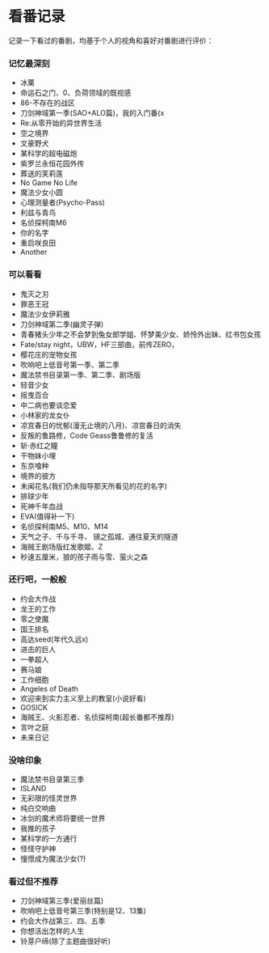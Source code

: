 # 看番记录

记录一下看过的番剧，均基于个人的视角和喜好对番剧进行评价：

### 记忆最深刻

+ 冰菓
+ 命运石之门、0、负荷领域的既视感
+ 86-不存在的战区
+ 刀剑神域第一季(SAO+ALO篇)，我的入门番(x
+ Re:从零开始的异世界生活
+ 空之境界
+ 文豪野犬
+ 某科学的超电磁炮
+ 紫罗兰永恒花园外传
+ 葬送的芙莉莲
+ No Game No Life
+ 魔法少女小圆
+ 心理测量者(Psycho-Pass) 
+ 利兹与青鸟
+ 名侦探柯南M6
+ 你的名字
+ 重启咲良田
+ Another


### 可以看看

+ 鬼灭之刃
+ 罪恶王冠
+ 魔法少女伊莉雅
+ 刀剑神域第二季(幽灵子弹)
+ 青春猪头少年之不会梦到兔女郎学姐、怀梦美少女、娇怜外出妹、红书包女孩
+ Fate/stay night，UBW，HF三部曲，前传ZERO，
+ 樱花庄的宠物女孩
+ 吹响吧上低音号第一季、第二季
+ 魔法禁书目录第一季、第二季、剧场版
+ 轻音少女
+ 摇曳百合
+ 中二病也要谈恋爱
+ 小林家的龙女仆
+ 凉宫春日的忧郁(漫无止境的八月)、凉宫春日的消失
+ 反叛的鲁路修，Code Geass鲁鲁修的复活
+ 斩·赤红之瞳
+ 干物妹小埋
+ 东京喰种
+ 境界的彼方
+ 未闻花名(我们仍未指导那天所看见的花的名字)
+ 排球少年
+ 死神千年血战
+ EVA(值得补一下)
+ 名侦探柯南M5、M10、M14
+ 天气之子、千与千寻、 镜之孤城、通往夏天的隧道
+ 海贼王剧场版红发歌姬、Z
+ 秒速五厘米，狼的孩子雨与雪、萤火之森


### 还行吧，一般般

+ 约会大作战
+ 龙王的工作
+ 零之使魔
+ 国王排名
+ 高达seed(年代久远x)
+ 进击的巨人
+ 一拳超人
+ 赛马娘
+ 工作细胞
+ Angeles of Death
+ 欢迎来到实力主义至上的教室(小说好看)
+ GOSICK
+ 海贼王、火影忍者、名侦探柯南(超长番都不推荐)
+ 言叶之庭
+ 未来日记

### 没啥印象

+ 魔法禁书目录第三季
+ ISLAND
+ 无彩限的怪灵世界
+ 纯白交响曲
+ 冰剑的魔术师将要统一世界
+ 我推的孩子
+ 某科学的一方通行
+ 怪怪守护神
+ 憧憬成为魔法少女(?)


### 看过但不推荐

+ 刀剑神域第三季(爱丽丝篇)
+ 吹响吧上低音号第三季(特别是12、13集)
+ 约会大作战第三、四、五季
+ 你想活出怎样的人生
+ 铃芽户缔(除了主题曲很好听)